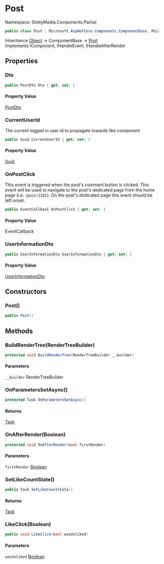 # Post

Namespace: SlottyMedia.Components.Partial

```csharp
public class Post : Microsoft.AspNetCore.Components.ComponentBase, Microsoft.AspNetCore.Components.IComponent, Microsoft.AspNetCore.Components.IHandleEvent, Microsoft.AspNetCore.Components.IHandleAfterRender
```

Inheritance [Object](https://docs.microsoft.com/en-us/dotnet/api/system.object) → ComponentBase → [Post](./slottymedia.components.partial.post.md)<br>
Implements IComponent, IHandleEvent, IHandleAfterRender

## Properties

### **Dto**

```csharp
public PostDto Dto { get; set; }
```

#### Property Value

[PostDto](./slottymedia.backend.dtos.postdto.md)<br>

### **CurrentUserId**

The current logged in user id to propagate towards like component

```csharp
public Guid CurrentUserId { get; set; }
```

#### Property Value

[Guid](https://docs.microsoft.com/en-us/dotnet/api/system.guid)<br>

### **OnPostClick**

This event is triggered when the post's comment button is clicked.
 This event will be used to navigate to the post's dedicated page from the home page (i.e. `/post/{ID}`).
 On the post's dedicated page this event should be left unset.

```csharp
public EventCallback OnPostClick { get; set; }
```

#### Property Value

EventCallback<br>

### **UserInformationDto**

```csharp
public UserInformationDto UserInformationDto { get; set; }
```

#### Property Value

[UserInformationDto](./slottymedia.backend.dtos.userinformationdto.md)<br>

## Constructors

### **Post()**

```csharp
public Post()
```

## Methods

### **BuildRenderTree(RenderTreeBuilder)**

```csharp
protected void BuildRenderTree(RenderTreeBuilder __builder)
```

#### Parameters

`__builder` RenderTreeBuilder<br>

### **OnParametersSetAsync()**

```csharp
protected Task OnParametersSetAsync()
```

#### Returns

[Task](https://docs.microsoft.com/en-us/dotnet/api/system.threading.tasks.task)<br>

### **OnAfterRender(Boolean)**

```csharp
protected void OnAfterRender(bool firstRender)
```

#### Parameters

`firstRender` [Boolean](https://docs.microsoft.com/en-us/dotnet/api/system.boolean)<br>

### **SetLikeCountState()**

```csharp
public Task SetLikeCountState()
```

#### Returns

[Task](https://docs.microsoft.com/en-us/dotnet/api/system.threading.tasks.task)<br>

### **LikeClick(Boolean)**

```csharp
public void LikeClick(bool wasUnliked)
```

#### Parameters

`wasUnliked` [Boolean](https://docs.microsoft.com/en-us/dotnet/api/system.boolean)<br>
